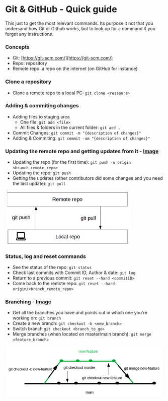 
# Git & GitHub - Quick guide
This just to get the most relevant commands. Its purpose it not that you undersand how Git or Github works, but to look up for a command if you forgot any instructions.

### Concepts
* Git: [https://git-scm.com/](https://git-scm.com/)
* Repo: repository
* Remote repo: a repo on the internet (on GitHub for instance)

### Clone a repository

* Clone a remote repo to a local PC: `git clone <ressoure>`

### Adding & commiting changes

* Adding files to staging area
  - One file: `git add <file>`
  - All files & folders in the current folder: `git add . `
* Commit Changes: `git commit -m "{description of changes}"`
* Adding & Commiting: `git commit -am "{description of changes}"`

### Updating the remote repo and getting updates from it - [Image](images/pushpull.png)

* Updating the repo (for the first time): `git push -u origin <branch_remote_repo>`
* Updating the repo: `git push`
* Getting the updates (other contributors did some changes and you need the last update): `git pull`

<img align="center" width="400" src="images/pushpull.png">

###  Status, log and reset commands

* See the status of the repo: `git status`
* Check last commits with Commit ID, Author & date: `git log`
* Return to a previous commit: `git reset --hard <commitID>`
* Come back to the remote repo:  `git reset --hard origin/<branch_remote_repo> `


### Branching - [Image](images/branching.png)

* Get all the branches you have and points out in which one you're working on: `git branch`
* Create a new branch: `git checkout -b <new_branch>`
* Switch branch  `git checkout <branch_to_go>`
* Merge branches (when located on master/main branch): `git merge <feature_branch>`


<img width="600" src="images/branching.png">
